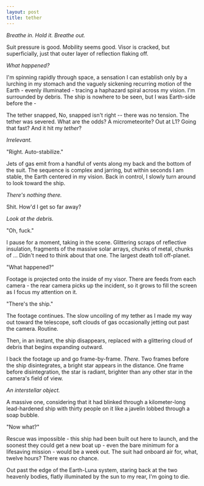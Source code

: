 ```yaml
---
layout: post
title: tether
---
```


*Breathe in. Hold it. Breathe out.*

Suit pressure is good. Mobility seems good. Visor is cracked, but superficially, just that outer layer of reflection flaking off.

*What happened?*

I'm spinning rapidly through space, a sensation I can establish only by a lurching in my stomach and the vaguely sickening recurring motion of the Earth - evenly illuminated - tracing a haphazard spiral across my vision. I'm surrounded by debris. The ship is nowhere to be seen, but I was Earth-side before the -



The tether snapped, No, snapped isn't right -- there was no tension. The tether was severed. What are the odds? A micrometeorite? Out at L1? Going that fast? And it hit my *tether*?

*Irrelevant.*

"Right. Auto-stabilize."

Jets of gas emit from a handful of vents along my back and the bottom of the suit. The sequence is complex and jarring, but within seconds I am stable, the Earth centered in my vision. Back in control, I slowly turn around to look toward the ship.

*There's nothing there.*

Shit. How'd I get so far away?

*Look at the debris.*

"Oh, fuck."

I pause for a moment, taking in the scene. Glittering scraps of reflective insulation, fragments of the massive solar arrays, chunks of metal, chunks of ...
Didn't need to think about that one. The largest death toll off-planet.

"What happened?"

Footage is projected onto the inside of my visor. There are feeds from each camera - the rear camera picks up the incident, so it grows to fill the screen as I focus my attention on it.

"There's the ship."

The footage continues. The slow uncoiling of my tether as I made my way out toward the telescope, soft clouds of gas occasionally jetting out past the camera. Routine.

Then, in an instant, the ship disappears, replaced with a glittering cloud of debris that begins expanding outward.

I back the footage up and go frame-by-frame. *There.* Two frames before the ship disintegrates, a bright star appears in the distance. One frame before disintegration, the star is radiant, brighter than any other star in the camera's field of view. 

*An interstellar object.*

A massive one, considering that it had blinked through a kilometer-long lead-hardened ship with thirty people on it like a javelin lobbed through a soap bubble.

"Now what?"

Rescue was impossible - this ship had been built out here to launch, and the soonest they could get a new boat up - even the bare minimum for a lifesaving mission - would be a week out. The suit had onboard air for, what, twelve hours? There was no chance.

Out past the edge of the Earth-Luna system, staring back at the two heavenly bodies, flatly illuminated by the sun to my rear, I'm going to die.
